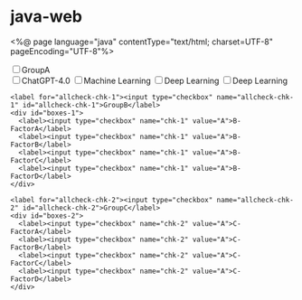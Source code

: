 # java-web

<%@ page language="java" contentType="text/html; charset=UTF-8"
    pageEncoding="UTF-8"%>
<!DOCTYPE html>
<html>
<head>
<script src="https://cdnjs.cloudflare.com/ajax/libs/jquery/3.3.1/jquery.min.js"></script>
<meta charset="UTF-8">
<title>Insert title here</title>
</head>
<body>
    <label for="allcheck-chk-0"><input type="checkbox" name="allcheck-chk-0" id="allcheck-chk[]">GroupA</label>
	<div id="boxes-0">	
	  <label><input type="checkbox" name="chk-0" value="A">ChatGPT-4.0</label>
	  <label><input type="checkbox" name="chk-0" value="A">Machine Learning</label>
	  <label><input type="checkbox" name="chk-0" value="A">Deep Learning</label>
	  <label><input type="checkbox" name="chk-0" value="A">Deep Learning</label>
   	</div> 
   	
   	<label for="allcheck-chk-1"><input type="checkbox" name="allcheck-chk-1" id="allcheck-chk-1">GroupB</label>
	<div id="boxes-1">	
	  <label><input type="checkbox" name="chk-1" value="A">B-FactorA</label>
	  <label><input type="checkbox" name="chk-1" value="A">B-FactorB</label>
	  <label><input type="checkbox" name="chk-1" value="A">B-FactorC</label>
	  <label><input type="checkbox" name="chk-1" value="A">B-FactorD</label>
   	</div>
   	
   	<label for="allcheck-chk-2"><input type="checkbox" name="allcheck-chk-2" id="allcheck-chk-2">GroupC</label>
	<div id="boxes-2">	
	  <label><input type="checkbox" name="chk-2" value="A">C-FactorA</label>
	  <label><input type="checkbox" name="chk-2" value="A">C-FactorB</label>
	  <label><input type="checkbox" name="chk-2" value="A">C-FactorC</label>
	  <label><input type="checkbox" name="chk-2" value="A">C-FactorD</label>
   	</div>  
      

</body>

<script type="text/javascript">
  // タグ内にjavascriptコードを直接記述します。
  console.log("JavaScriptを実行しています");
  $(function() {
	  	const chk_num = 5;
	  	for(let i=0;i<chk_num;i++){
		    // 1. 「全選択」する
		    $("#allcheck-chk["+i+"]").on('click', function() {
		    	console.log("all");
		      $("input[name='chk["+i+"]']").prop('checked', this.checked);
		    });
		    // 2. 「全選択」以外のチェックボックスがクリックされたら、
		    $("input[name='chk["+i+"]']").on('click', function() {
		     console.log("a");
		      if ($('#boxes['+i+'] :checked').length == $('#boxes['+i+'] :input').length) {
		        // 全てのチェックボックスにチェックが入っていたら、「全選択」 = checked
		        console.log("b")
		        $('#allcheck-chk['+i+']').prop('checked', true);
		      } else {
		    	// 一つでもチェックボックスにチェックが入っていなかったら、「全選択」= no-checked
		        console.log("c")
		    	$('#allcheck-chk['+i+']').prop('checked', false);
		      }
		    });
	  	}
	  });
</script>

</html>
